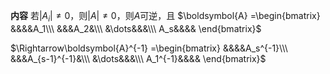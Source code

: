 **内容**
若$|A_i|\neq0$，则$|A|\neq0$，则$A$可逆，且
$\boldsymbol{A}
=\begin{bmatrix}
&&&&A_1\\\ 
&&&A_2&\\\ 
&\dots&&&\\\ 
A_s&&&&
\end{bmatrix}$

$\Rightarrow\boldsymbol{A}^{-1}
=\begin{bmatrix}
&&&&A_s^{-1}\\\ 
&&&A_{s-1}^{-1}&\\\ 
&\dots&&&\\\ 
A_1^{-1}&&&&
\end{bmatrix}$